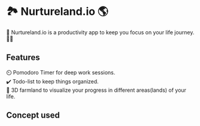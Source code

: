 # 🏞️ Nurtureland.io 🌎

🏁 Nurtureland.io is a productivity app to keep you focus on your life journey. 🏃‍♂️

## Features

⏲️ Pomodoro Timer for deep work sessions. <br>
✔️ Todo-list to keep things organized. <br>
🌲 3D farmland to visualize your progress in different areas(lands) of your life. <br>

## Concept used



